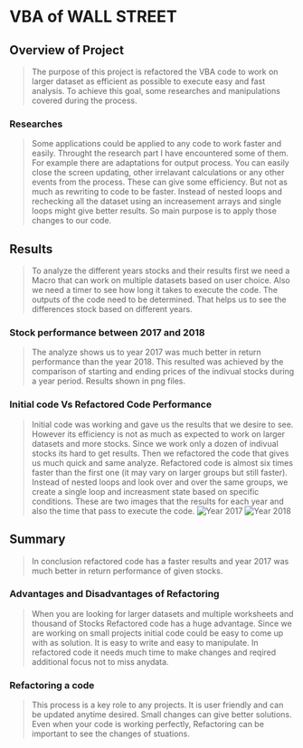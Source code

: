 # VBA of WALL STREET
## Overview of Project
>The purpose of this project is refactored the VBA code to work on larger dataset as efficient as possible to execute easy and fast analysis. To achieve this goal, some researches and manipulations covered during the process.
### Researches
>Some applications could be applied to any code to work faster and easily. Throught the research part I have encountered some of them. For example there are adaptations for output process. You can easily close the screen updating, other irrelavant calculations or any other events from the process. These can give some efficiency. But not as much as rewriting to code to be faster. Instead of nested loops and rechecking all the dataset using an increasement arrays and single loops might give better results. So main purpose is to apply those changes to our code.
## Results
> To analyze the different years stocks and their results first we need a Macro that can work on multiple datasets based on user choice. Also we need a timer to see how long it takes to execute the code. The outputs of the code need to be determined. That helps us to see the differences stock based on different years. 
### Stock performance between 2017 and 2018
>The analyze shows us to year 2017 was much better in return performance than the year 2018. This resulted was achieved by the comparison of starting and ending prices of the indivual stocks during a year period. Results shown in png files.
### Initial code Vs Refactored Code Performance
> Initial code was working and gave us the results that we desire to see. However its efficiency is not as much as expected to work on larger datasets and more stocks. Since we work only a dozen of indivual stocks its hard to get results. Then we refactored the code that gives us much quick and same analyze. Refactored code is almost six times faster than the first one (it may vary on larger groups but still faster). Instead of nested loops and look over and over the same groups, we create a single loop and increasment state based on specific conditions. 
These are two images that the results for each year and also the time that pass to execute the code. 
![Year 2017](/../../../../github/docs/blob/main/Resources/VBA_Challenge_2017)
![Year 2018](https://github.com/yaparnehir/stocks-analysis/tree/main/Resources/VBA_Challenge_2018)
## Summary
>In conclusion refactored code has a faster results and year 2017 was much better in return performance of given stocks. 
### Advantages and Disadvantages of Refactoring
>When you are looking for larger datasets and multiple worksheets and thousand of Stocks Refactored code has a huge advantage. Since we are working on small projects initial code could be easy to come up with as solution. It is easy to write and easy to manipulate. In refactored code it needs much time to make changes and reqired additional focus not to miss anydata.  
### Refactoring a code
>This process is a key role to any projects. It is user friendly and can be updated anytime desired. Small changes can give better solutions. Even when your code is working perfectly, Refactoring can be important to see the changes of stuations. 
